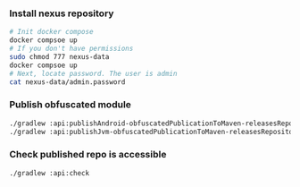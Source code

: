 ### Install nexus repository

```bash
# Init docker compose
docker compsoe up
# If you don't have permissions 
sudo chmod 777 nexus-data
docker compsoe up
# Next, locate password. The user is admin
cat nexus-data/admin.password
```

### Publish obfuscated module

```bash
./gradlew :api:publishAndroid-obfuscatedPublicationToMaven-releasesRepository
./gradlew :api:publishJvm-obfuscatedPublicationToMaven-releasesRepository
```

### Check published repo is accessible

```bash
./gradlew :api:check
```